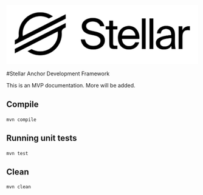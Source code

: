 <img alt="Stellar" src="https://github.com/stellar/.github/raw/master/stellar-logo.png" width="558" />

#Stellar Anchor Development Framework

This is an MVP documentation. More will be added.

## Compile 
`mvn compile`

## Running unit tests
`mvn test`

## Clean 
`mvn clean`

